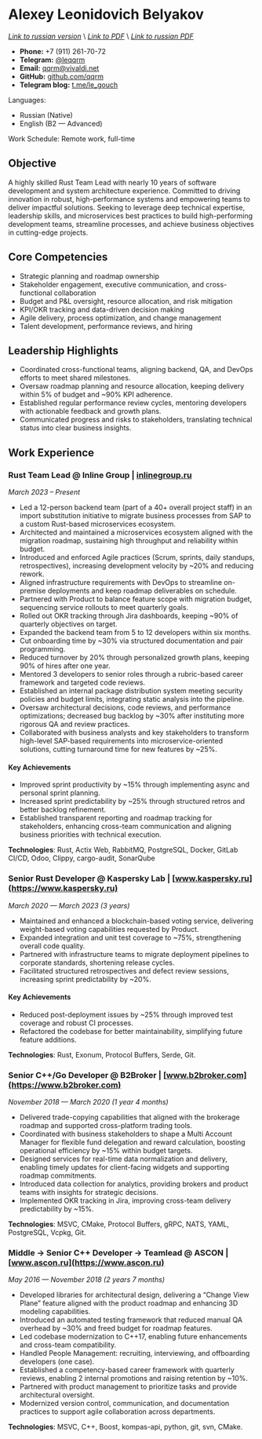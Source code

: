 # Alexey Leonidovich Belyakov
*[Link to russian version](./CV_RU.MD)* \\
*[Link to PDF](https://qqrm.github.io/CV/Belyakov_en.pdf)* \\
*[Link to russian PDF](https://qqrm.github.io/CV/Belyakov_ru.pdf)*

- **Phone:** +7 (911) 261-70-72
- **Telegram:** [@leqqrm](https://t.me/leqqrm)
- **Email:** [qqrm@vivaldi.net](mailto:qqrm@vivaldi.net)
- **GitHub:** [github.com/qqrm](https://github.com/qqrm)
- **Telegram blog:** [t.me/le_gouch](https://t.me/le_gouch)

Languages:
- Russian (Native)
- English (B2 — Advanced)

Work Schedule: Remote work, full-time

## Objective
A highly skilled Rust Team Lead with nearly 10 years of software development and system architecture experience. Committed to driving innovation in robust, high-performance systems and empowering teams to deliver impactful solutions. Seeking to leverage deep technical expertise, leadership skills, and microservices best practices to build high-performing development teams, streamline processes, and achieve business objectives in cutting-edge projects.

## Core Competencies
- Strategic planning and roadmap ownership
- Stakeholder engagement, executive communication, and cross-functional collaboration
- Budget and P&L oversight, resource allocation, and risk mitigation
- KPI/OKR tracking and data-driven decision making
- Agile delivery, process optimization, and change management
- Talent development, performance reviews, and hiring

## Leadership Highlights
- Coordinated cross-functional teams, aligning backend, QA, and DevOps efforts to meet shared milestones.
- Oversaw roadmap planning and resource allocation, keeping delivery within 5% of budget and ~90% KPI adherence.
- Established regular performance review cycles, mentoring developers with actionable feedback and growth plans.
- Communicated progress and risks to stakeholders, translating technical status into clear business insights.

## Work Experience

### Rust Team Lead @ Inline Group | [inlinegroup.ru](https://inlinegroup.ru)
*March 2023 – Present*

- Led a 12-person backend team (part of a 40+ overall project staff) in an import substitution initiative to migrate business processes from SAP to a custom Rust-based microservices ecosystem.
- Architected and maintained a microservices ecosystem aligned with the migration roadmap, sustaining high throughput and reliability within budget.
- Introduced and enforced Agile practices (Scrum, sprints, daily standups, retrospectives), increasing development velocity by ~20% and reducing rework.
- Aligned infrastructure requirements with DevOps to streamline on-premise deployments and keep roadmap deliverables on schedule.
- Partnered with Product to balance feature scope with migration budget, sequencing service rollouts to meet quarterly goals.
- Rolled out OKR tracking through Jira dashboards, keeping ~90% of quarterly objectives on target.
- Expanded the backend team from 5 to 12 developers within six months.
- Cut onboarding time by ~30% via structured documentation and pair programming.
- Reduced turnover by 20% through personalized growth plans, keeping 90% of hires after one year.
- Mentored 3 developers to senior roles through a rubric-based career framework and targeted code reviews.
- Established an internal package distribution system meeting security policies and budget limits, integrating static analysis into the pipeline.
- Oversaw architectural decisions, code reviews, and performance optimizations; decreased bug backlog by ~30% after instituting more rigorous QA and review practices.
- Collaborated with business analysts and key stakeholders to transform high-level SAP-based requirements into microservice-oriented solutions, cutting turnaround time for new features by ~25%.

#### Key Achievements

- Improved sprint productivity by ~15% through implementing async and personal sprint planning.
- Increased sprint predictability by ~25% through structured retros and better backlog refinement.
- Established transparent reporting and roadmap tracking for stakeholders, enhancing cross-team communication and aligning business priorities with technical execution.

**Technologies**: Rust, Actix Web, RabbitMQ, PostgreSQL, Docker, GitLab CI/CD, Odoo, Clippy, cargo-audit, SonarQube

<!--
### Lead Rust Developer @ YADRO | [www.yadro.com](https://www.yadro.com)
*March 2023 — March 2024 (1 year)*

- Enhanced the architecture of a hardware-software complex for deduplication-based backup solutions.
- Conducted research on optimizing RoksDB and enhancing NVMe disk performance.
- Implemented data structures for efficient storage of hashes and hash-hashes.
- Resolved bugs and improved compression and deduplication modules.
- Conducted code reviews and delivered internal lectures on Rust to transition ex-C++ developers to idiomatic Rust, decreasing onboarding time by 30%.

**Technologies**: Rust, Tokio, Protocol Buffers, Serde, RoksDB, Git.

### Senior Rust/Python Developer (Part-Time) @ Ultima-bi
*Nov 2022 - Mar 2023 (5 months)*

- Developed Python wrappers and a caching system for a data science tool based on Polars, ensuring seamless Rust ↔ Python integration.
- Leveraged PyO3 to accelerate critical code paths, achieving ~25% faster data processing.
- Designed automated tests to ensure reliability and maintainability of the hybrid Python-Rust solution.

**Technologies**: Rust, Python3, PyO3, Git

### Rust Team Lead @ Solcery
*March 2022 — March 2023 (1 year)*

- Led a team of 4 Rust developers to build a blockchain-based database using Solana smart contracts, focusing on DAO and card game frameworks.
- Architected and implemented low-level data storage structures, versioning, and table migrations, reducing code complexity by ~20%.
- Formulated requirements from user stories, bridging technical and business aspects for clear deliverables.
- Coordinated sprints, assigned tasks, tracked timelines, and ensured on-time delivery of features.
- Conducted code reviews, reducing production bugs by ~30% through early detection of issues.

#### Key Achievements

- Streamlined the Rust development workflow, cutting average code review time by 40%.
- Established best practices for versioning and migrations, enabling seamless DAO-based solutions for card game frameworks.

**Technologies**: Rust, Solana Test Validator, Git, GitHub.
-->

### Senior Rust Developer @ Kaspersky Lab | [www.kaspersky.ru](https://www.kaspersky.ru)
*March 2020 — March 2023 (3 years)*

- Maintained and enhanced a blockchain-based voting service, delivering weight-based voting capabilities requested by Product.
- Expanded integration and unit test coverage to ~75%, strengthening overall code quality.
- Partnered with infrastructure teams to migrate deployment pipelines to corporate standards, shortening release cycles.
- Facilitated structured retrospectives and defect review sessions, increasing sprint predictability by ~20%.

#### Key Achievements

- Reduced post-deployment issues by ~25% through improved test coverage and robust CI processes.
- Refactored the codebase for better maintainability, simplifying future feature additions.

**Technologies**: Rust, Exonum, Protocol Buffers, Serde, Git.

### Senior C++/Go Developer @ B2Broker | [www.b2broker.com](https://www.b2broker.com)
*November 2018 — March 2020 (1 year 4 months)*

- Delivered trade-copying capabilities that aligned with the brokerage roadmap and supported cross-platform trading tools.
- Coordinated with business stakeholders to shape a Multi Account Manager for flexible fund delegation and reward calculation, boosting operational efficiency by ~15% within budget targets.
- Designed services for real-time data normalization and delivery, enabling timely updates for client-facing widgets and supporting roadmap commitments.
- Introduced data collection for analytics, providing brokers and product teams with insights for strategic decisions.
- Implemented OKR tracking in Jira, improving cross-team delivery predictability by ~15%.

**Technologies**: MSVC, CMake, Protocol Buffers, gRPC, NATS, YAML, PostgreSQL, Vcpkg, Git.

### Middle → Senior C++ Developer → Teamlead @ ASCON | [www.ascon.ru](https://www.ascon.ru)
*May 2016 — November 2018 (2 years 7 months)*

- Developed libraries for architectural design, delivering a “Change View Plane” feature aligned with the product roadmap and enhancing 3D modeling capabilities.
- Introduced an automated testing framework that reduced manual QA overhead by ~30% and freed budget for roadmap features.
- Led codebase modernization to C++17, enabling future enhancements and cross-team compatibility.
- Handled People Management: recruiting, interviewing, and offboarding developers (one case).
- Established a competency-based career framework with quarterly reviews, enabling 2 internal promotions and raising retention by ~10%.
- Partnered with product management to prioritize tasks and provide architectural oversight.
- Modernized version control, communication, and documentation practices to support agile collaboration across departments.

**Technologies**: MSVC, C++, Boost, kompas-api, python, git, svn, CMake.

<!--
### Middle С++ Developer @ Con Certeza
*March 2015 — April 2016 (1 year 2 months)*

- Developed a sniffer and parser for signaling traffic (comprising the entire SS7 protocol stack) as part of the SORM system for MTS.
- Authored parsers for protocols, including:
    - INAP
    - RANAP
    - MAP
    - TCAP
    - CAP
    - MTP3
    - MTP2
    - SCCP
    - SIP
- Designed and implemented modules to gather information from traffic based on RFC protocols for:
    - SMS
    - Subscriber movements
    - Telephone calls
- Created integration tests for the implemented functionality using Python.


**Technologies**: Myri10GE API, libpcap, PF_RING, C++11, Boost, Python.

### Middle C++/JS Developer @ LiveTex | [livetex.ru](https://livetex.ru)
*July 2014 — March 2015 (7 months)*

- Created wrapper modules for PostgreSQL and ZeroMQ for Node.js.

**Technologies**: gcc, C++, node.js, JS.

### Junior C++ Developer @ Tools for Brokers | [t4b.com](https://www.t4b.com)
*November 2013 — July 2014 (9 months)*

- Developed for the MetaTrader 4 and 5 platforms.
- Enhanced and debugged a plug-in for mutual fund investments (UMAM).
- Built a web application for MT4 server management.

**Technologies**: C++, Boost, C#, JS.
-->

